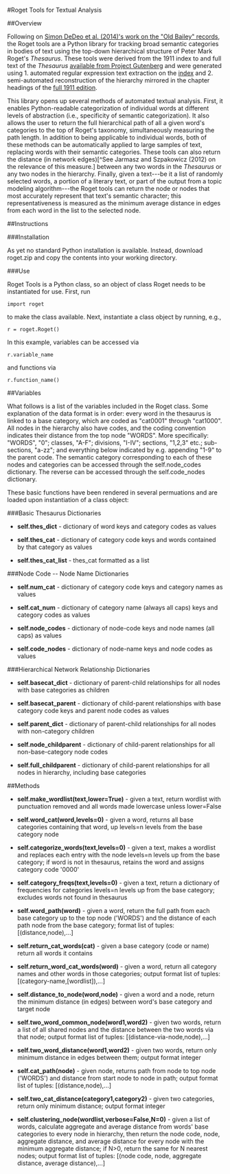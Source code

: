 #Roget Tools for Textual Analysis

##Overview

Following on [Simon DeDeo et al. (2014)'s work on the "Old Bailey" records](http://www.pnas.org/content/111/26/9419.full), the Roget tools are a Python library for tracking broad semantic categories in bodies of text using the top-down hierarchical structure of Peter Mark Roget's *Thesaurus*. These tools were derived from the 1911 index to and full text of the *Thesaurus* [available from Project Gutenberg](http://www.gutenberg.org/ebooks/search/?query=roget) and were generated using 1. automated regular expression text extraction on the [index](http://www.gutenberg.org/cache/epub/10681/pg10681.txt) and 2. semi-automated reconstruction of the hierarchy mirrored in the chapter headings of the [full 1911 edition](http://www.gutenberg.org/cache/epub/22/pg22.txt). 

This library opens up several methods of automated textual analysis. First, it enables Python-readable categorization of individual words at different levels of abstraction (i.e., specificity of semantic categorization). It also allows the user to return the full hierarchical path of all a given word's categories to the top of Roget's taxonomy, simultaneously measuring the path length. In addition to being applicable to individual words, both of these methods can be automatically applied to large samples of text, replacing words with their semantic categories. These tools can also return the distance (in network edges)[^See Jarmasz and Szpakowicz (2012) on the relevance of this measure.] between any two words in the *Thesaurus* or any two nodes in the hierarchy. Finally, given a text---be it a list of randomly selected words, a portion of a literary text, or part of the output from a topic modeling algorithm---the Roget tools can return the node or nodes that most accurately represent that text's semantic character; this representativeness is measured as the minimum average distance in edges from each word in the list to the selected node.

##Instructions

###Installation

As yet no standard Python installation is available. Instead, download roget.zip and copy the contents into your working directory.

###Use

Roget Tools is a Python class, so an object of class Roget needs to be instantiated for use. First, run
<pre><code>import roget</code></pre>
to make the class available. Next, instantiate a class object by running, e.g.,
<pre><code>r = roget.Roget()</code></pre>
In this example, variables can be accessed via
<pre><code>r.variable_name</code></pre>
and functions via
<pre><code>r.function_name()</code></pre>


##Variables

What follows is a list of the variables included in the Roget class. Some explanation of the data format is in order: every word in the thesaurus is linked to a base category, which are coded as "cat0001" through "cat1000". All nodes in the hierarchy also have codes, and the coding convention indicates their distance from the top node "WORDS". More specifically: "WORDS", "0"; classes, "A-F"; divisions, "I-IV"; sections, "1,2,3" etc.; sub-sections, "a-zz"; and everything below indicated by e.g. appending "1-9" to the parent code. The semantic category corresponding to each of these nodes and categories can be accessed through the self.node\_codes dictionary. The reverse can be accessed through the self.code\_nodes dictionary. 

These basic functions have been rendered in several permuations and are loaded upon instantiation of a class object:

###Basic Thesaurus Dictionaries

* **self.thes\_dict** - dictionary of word keys and category codes as values

* **self.thes\_cat** - dictionary of category code keys and words contained by that category as values

* **self.thes\_cat\_list** - thes\_cat formatted as a list


###Node Code -- Node Name Dictionaries

* **self.num\_cat** - dictionary of category code keys and category names as values

* **self.cat\_num** - dictionary of category name (always all caps) keys and category codes as values

* **self.node\_codes** - dictionary of node-code keys and node names (all caps) as values

* **self.code\_nodes** - dictionary of node-name keys and node codes as values


###Hierarchical Network Relationship Dictionaries

* **self.basecat\_dict** - dictionary of parent-child relationships for all nodes with base categories as children

* **self.basecat\_parent** - dictionary of child-parent relationships with base category code keys and parent node codes as values

* **self.parent\_dict** - dictionary of parent-child relationships for all nodes with non-category children

* **self.node\_childparent** - dictionary of child-parent relationships for all non-base-category node codes

* **self.full\_childparent** - dictionary of child-parent relationships for all nodes in hierarchy, including base categories


##Methods

* **self.make\_wordlist(text,lower=True)** - given a text, return wordlist with punctuation removed and all words made lowercase unless lower=False

* **self.word\_cat(word,levels=0)** - given a word, returns all base categories containing that word, up levels=n levels from the base category node

* **self.categorize\_words(text,levels=0)** - given a text, makes a wordlist and replaces each entry with the node levels=n levels up from the base category; if word is not in thesaurus, retains the word and assigns category code '0000'

* **self.category\_freqs(text,levels=0)** - given a text, return a dictionary of frequencies for categories levels=n levels up from the base category; excludes words not found in thesaurus

* **self.word\_path(word)** - given a word, return the full path from each base category up to the top node ('WORDS') and the distance of each path node from the base category; format list of tuples: [(distance,node),...]

* **self.return\_cat\_words(cat)** - given a base category (code or name) return all words it contains

* **self.return\_word\_cat\_words(word)** - given a word, return all category names and other words in those categories; output format list of tuples: [(category-name,[wordlist]),...]

* **self.distance\_to\_node(word,node)** - given a word and a node, return the minimum distance (in edges) between word's base category and target node

* **self.two\_word\_common_node(word1,word2)** - given two words, return a list of all shared nodes and the distance between the two words via that node; output format list of tuples: [(distance-via-node,node),...]

* **self.two\_word\_distance(word1,word2)** - given two words, return only minimum distance in edges between them; output format integer

* **self.cat\_path(node)** - given node, returns path from node to top node ('WORDS') and distance from start node to node in path; output format list of tuples: [(distance,node),...]

* **self.two\_cat\_distance(category1,category2)** - given two categories, return only minimum distance; output format integer

* **self.clustering_node(wordlist,verbose=False,N=0)** - given a list of words, calculate aggregate and average distance from words' base categories to every node in hierarchy, then return the node code, node, aggregate distance, and average distance for every node with the minimum aggregate distance; if N>0, return the same for N nearest nodes; output format list of tuples: [(node code, node, aggregate distance, average distance),...]
